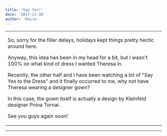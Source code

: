 ```yaml
---
title: 'Say Yes!'
date: '2017-11-30'
author: 'Keira'
---
```


<div>
<!-- Main content here -->
<table border="0" class="post"><tbody><tr><td>
   
   <div class="post_body">
       <p>So, sorry for the filler delays, holidays kept things pretty hectic around here.</p><p>Anyway, this idea has been in my head for a bit, but I wasn't 100% on what kind of dress I wanted Theresa in.</p><p>Recently, the other half and I have been watching a lot of "Say Yes to the Dress" and it finally occurred to me, why not have Theresa wearing a designer gown?</p><p>In this case, the gown itself is actually a design by Kleinfeld designer Pnina Tornai.</p><p>See you guys again soon!</p>
   </div>
   </td></tr>
   </tbody></table><hr><table style="width:100%; border:0;" class="comment_table"><tbody></tbody></table>
<!-- End main content -->
              </div>
